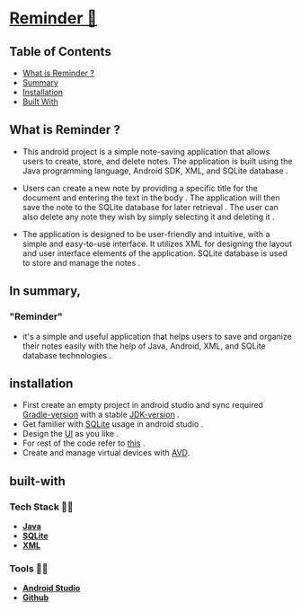 # [Reminder 📱](https://github.com/souvik757/Reminder/blob/master/Reminder.apk)

## Table of Contents

- [What is Reminder ?](#what-is-reminder-)
- [Summary](#in-summary)
- [Installation](#installation)
- [Built With](#built-with)

## What is Reminder ?

* This android project is a simple note-saving application that allows users to create, store, and delete notes.
The application is built using the Java programming language, Android SDK, XML, and SQLite database .


* Users can create a new note by providing a specific title for the document and entering the text in the body .
The application will then save the note to the SQLite database for later retrieval .
The user can also delete any note they wish by simply selecting it and deleting it .


* The application is designed to be user-friendly and intuitive, with a simple and easy-to-use interface.
It utilizes XML for designing the layout and user interface elements of the application.
SQLite database is used to store and manage the notes .

## In summary,
### "Reminder" 
 * it's a simple and useful application that helps users to save and organize their notes easily
with the help of Java, Android, XML, and SQLite database technologies .

## installation
- First create an empty project in android studio and sync required [Gradle-version](https://developer.android.com/build/releases/past-releases/agp-7-0-0-release-notes) with a stable [JDK-version](https://developer.android.com/studio/intro/studio-config) .
- Get familier with [SQLite](https://developer.android.com/training/data-storage/sqlite) usage in android studio .
- Design the [UI](https://developer.android.com/develop/ui) as you like . 
- For rest of the code refer to [this](https://github.com/souvik757/Reminder/tree/master/app/src/main/java/com/example/reminder) .
- Create and manage virtual devices with [AVD](https://developer.android.com/studio/run/managing-avds). 

## built-with
### Tech Stack 👩‍💻
- [**Java**](https://developer.android.com/reference)
- [**SQLite**](https://developer.android.com/training/data-storage/sqlite)
- [**XML**](https://developer.android.com/develop/ui)
### Tools 👩‍🚒
- [**Android Studio**](https://developer.android.com/)
- [**Github**](https://github.com/)